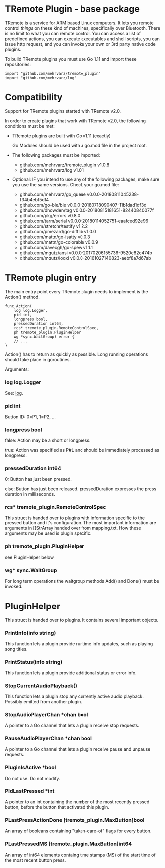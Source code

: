 # TRemote Plugin - base package

TRemote is a service for ARM based Linux computers. It lets you remote control *things* on these kind of machines, specifically over Bluetooth. There is no limit to what you can remote control. You can access a list of predefined actions, you can execute executables and shell scripts, you can issue http request, and you can invoke your own or 3rd party native code plugins.

To build TRemote plugins you must use Go 1.11 and import these repositories:

```
import "github.com/mehrvarz/tremote_plugin"
import "github.com/mehrvarz/log"
```

# Compatibility

Support for TRemote plugins started with TRemote v2.0.

In order to create plugins that work with TRemote v2.0, the following conditions must be met:

- TRemote plugins are built with Go v1.11 (exactly)

  Go Modules should be used with a go.mod file in the project root.

- The following packages must be imported:

  - github.com/mehrvarz/tremote_plugin v1.0.8
  - github.com/mehrvarz/log v1.0.1

- Optional: IF you intend to use any of the following packages, make sure you use the same versions. Check your go.mod file:

  - github.com/mehrvarz/go_queue v0.0.0-20180811045238-f34b4ebf5df4
  - github.com/go-ble/ble v0.0.0-20180718090407-11b1dad1df3d
  - github.com/dhowden/tag v0.0.0-20180815181651-82440840077f
  - github.com/pkg/errors v0.8.0
  - github.com/tarm/serial v0.0.0-20180114052751-eaafced92e96
  - github.com/stretchr/testify v1.2.2
  - github.com/pmezard/go-difflib v1.0.0
  - github.com/mattn/go-isatty v0.0.3
  - github.com/mattn/go-colorable v0.0.9 
  - github.com/davecgh/go-spew v1.1.1
  - github.com/mgutz/ansi v0.0.0-20170206155736-9520e82c474b
  - github.com/mgutz/logxi v0.0.0-20161027140823-aebf8a7d67ab



# TRemote plugin entry

The main entry point every TRemote plugin needs to implement is the Action() method.

```
func Action(
	log log.Logger,
	pid int,
	longpress bool,
	pressedDuration int64,
	rcs* tremote_plugin.RemoteControlSpec,
	ph tremote_plugin.PluginHelper,
	wg *sync.WaitGroup) error {
	// ...
}
```

Action() has to return as quickly as possible.
Long running operations should take place in goroutines.

Arguments:

### log log.Logger

See: [log](https://godoc.org/github.com/alexcesaro/log).

### pid int

Button ID: 0=P1, 1=P2, ...

### longpress bool

false: Action may be a short or longpress.

true: Action was specified as P#L and should be immediately processed as longpress.

### pressedDuration int64

0: Button has just been pressed.

else: Button has just been released. pressedDuration expresses the press duration in milliseconds.

### rcs* tremote_plugin.RemoteControlSpec

This struct is handed over to plugins with information specific to the pressed button and it's configuration. 
The most important information are arguments in []StrArray handed over from mapping.txt. 
How these arguments may be used is plugin specific.

### ph tremote_plugin.PluginHelper

see PluginHelper below

### wg* sync.WaitGroup

For long term operations the waitgroup methods Add() and Done() must be invoked.


# PluginHelper

This struct is handed over to plugins. It contains several important objects. 

### PrintInfo(info string)

This function lets a plugin provide runtime info updates, such as playing song titles.

### PrintStatus(info string)

This function lets a plugin provide additional status or error info.

### StopCurrentAudioPlayback()

This function lets a plugin stop any currently active audio playback. Possibly emitted from another plugin.

### StopAudioPlayerChan *chan bool

A pointer to a Go channel that lets a plugin receive stop requests.

### PauseAudioPlayerChan *chan bool

A pointer to a Go channel that lets a plugin receive pause and unpause requests.

### PluginIsActive *bool

Do not use. Do not modify.

### PIdLastPressed *int

A pointer to an int containing the number of the most recently pressed button, before the button that activated this plugin.

### PLastPressActionDone [tremote_plugin.MaxButton]bool

An array of booleans containing "taken-care-of" flags for every button.

### PLastPressedMS [tremote_plugin.MaxButton]int64

An array of int64 elements containg time stamps (MS) of the start time of the most recent button press.

